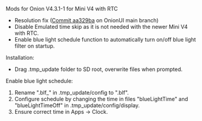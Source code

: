 Mods for Onion V4.3.1-1 for Mini V4 with RTC
- Resolution fix ([Commit aa329ba](https://github.com/OnionUI/Onion/commit/aa329bac862a93e12839c1a46765cdc270a3e448) on OnionUI main branch)
- Disable Emulated time skip as it is not needed with the newer Mini V4 with RTC.
- Enable blue light schedule function to automatically turn on/off blue light filter on startup.

Installation:
- Drag .tmp_update folder to SD root, overwrite files when prompted.

Enable blue light schedule: 
1. Rename ".blf_" in .tmp_update/config to ".blf".
2. Configure schedule by changing the time in files "blueLightTime" and "blueLightTimeOff" in .tmp_update/config/display.
3. Ensure correct time in Apps -> Clock.

